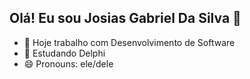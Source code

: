## Olá! Eu sou Josias Gabriel Da Silva 👋

- 🔭 Hoje trabalho com Desenvolvimento de Software
- 🌱 Estudando Delphi
- 😄 Pronouns: ele/dele



